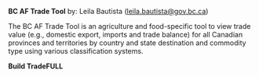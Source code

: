 **BC AF Trade Tool**
by: Leila Bautista (leila.bautista@gov.bc.ca)

The BC AF Trade Tool is an agriculture and food-specific tool to view trade value (e.g., domestic export, imports and trade balance) for all Canadian provinces and territories by country and state destination and commodity type using various classification systems.

**Build TradeFULL**

